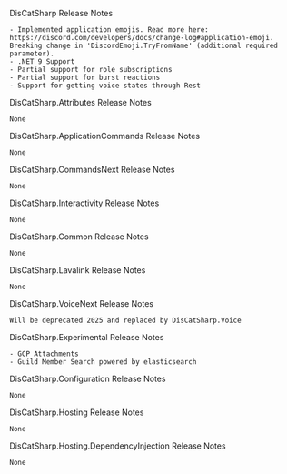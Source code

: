 DisCatSharp Release Notes

    - Implemented application emojis. Read more here: https://discord.com/developers/docs/change-log#application-emoji. Breaking change in 'DiscordEmoji.TryFromName' (additional required parameter).
    - .NET 9 Support
    - Partial support for role subscriptions
    - Partial support for burst reactions
    - Support for getting voice states through Rest


DisCatSharp.Attributes Release Notes

    None


DisCatSharp.ApplicationCommands Release Notes

    None


DisCatSharp.CommandsNext Release Notes

    None

DisCatSharp.Interactivity Release Notes

    None

DisCatSharp.Common Release Notes

    None


DisCatSharp.Lavalink Release Notes

    None


DisCatSharp.VoiceNext Release Notes

    Will be deprecated 2025 and replaced by DisCatSharp.Voice


DisCatSharp.Experimental Release Notes

    - GCP Attachments
    - Guild Member Search powered by elasticsearch


DisCatSharp.Configuration Release Notes

    None


DisCatSharp.Hosting Release Notes

    None


DisCatSharp.Hosting.DependencyInjection Release Notes

    None
